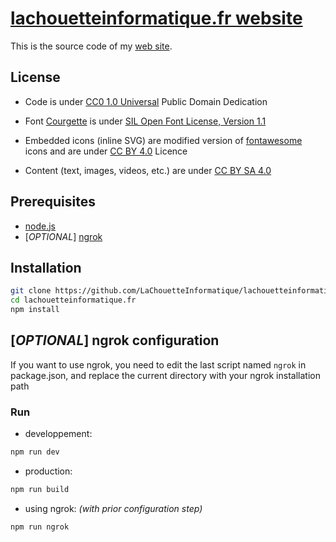 # [lachouetteinformatique.fr website](https://lachouetteinformatique.fr)

This is the source code of my [web site](https://lachouetteinformatique.fr).

## License

* Code is under [CC0 1.0 Universal](https://creativecommons.org/publicdomain/zero/1.0/deed.en) Public Domain Dedication

* Font [Courgette](https://fonts.google.com/specimen/Courgette) is under [SIL Open Font License, Version 1.1](https://scripts.sil.org/cms/scripts/page.php?site_id=nrsi&id=OFL)

* Embedded icons (inline SVG) are modified version of [fontawesome](https://fontawesome.com/license/free) icons  and are under [CC BY 4.0](https://creativecommons.org/licenses/by/4.0/) Licence

* Content (text, images, videos, etc.) are under [CC BY SA 4.0](https://creativecommons.org/licenses/by-sa/4.0/deed.en)

## Prerequisites

* [node.js](https://nodejs.org/en/)
* [*OPTIONAL*] [ngrok](https://ngrok.com/)

## Installation

```sh
git clone https://github.com/LaChouetteInformatique/lachouetteinformatique.fr.git
cd lachouetteinformatique.fr
npm install
```

## [*OPTIONAL*] ngrok configuration

If you want to use ngrok, you need to edit the last script named `ngrok` in package.json, and replace the current directory with your ngrok installation path

### Run

* developpement:

```sh
npm run dev
```

* production:

```sh
npm run build
```

* using ngrok: *(with prior configuration step)*

```sh
npm run ngrok
```

